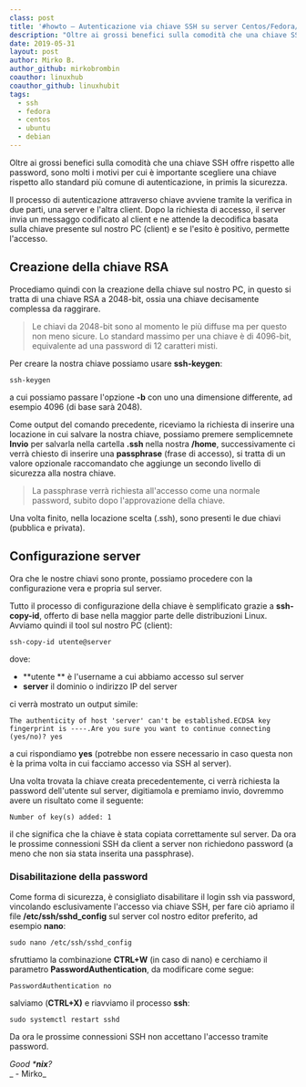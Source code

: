 ```yaml
---
class: post
title: '#howto – Autenticazione via chiave SSH su server Centos/Fedora/Debian/Ubuntu e derivate'
description: "Oltre ai grossi benefici sulla comodità che una chiave SSH offre rispetto alle password, sono molti i motivi per cui è im.."
date: 2019-05-31
layout: post
author: Mirko B.
author_github: mirkobrombin
coauthor: linuxhub
coauthor_github: linuxhubit
tags:
  - ssh
  - fedora
  - centos
  - ubuntu
  - debian
---
```

Oltre ai grossi benefici sulla comodità che una chiave SSH offre rispetto alle password, sono molti i motivi per cui è importante scegliere una chiave rispetto allo standard più comune di autenticazione, in primis la sicurezza.

Il processo di autenticazione attraverso chiave avviene tramite la verifica in due parti, una server e l'altra client. Dopo la richiesta di accesso, il server invia un messaggo codificato al client e ne attende la decodifica basata sulla chiave presente sul nostro PC (client) e se l'esito è positivo, permette l'accesso.

## Creazione della chiave RSA

Procediamo quindi con la creazione della chiave sul nostro PC, in questo si tratta di una chiave RSA a 2048-bit, ossia una chiave decisamente complessa da raggirare.

> Le chiavi da 2048-bit sono al momento le più diffuse ma per questo non meno sicure. Lo standard massimo per una chiave è di 4096-bit, equivalente ad una password di 12 caratteri misti.

Per creare la nostra chiave possiamo usare **ssh-keygen**:

    ssh-keygen

a cui possiamo passare l'opzione **-b** con uno una dimensione differente, ad esempio 4096 (di base sarà 2048).

Come output del comando precedente, riceviamo la richiesta di inserire una locazione in cui salvare la nostra chiave, possiamo premere semplicemnete **Invio** per salvarla nella cartella **.ssh** nella nostra **/home**, successivamente ci verrà chiesto di inserire una **passphrase** (frase di accesso), si tratta di un valore opzionale raccomandato che aggiunge un secondo livello di sicurezza alla nostra chiave.

> La passphrase verrà richiesta all'accesso come una normale password, subito dopo l'approvazione della chiave.

Una volta finito, nella locazione scelta (.ssh), sono presenti le due chiavi (pubblica e privata).

## Configurazione server

Ora che le nostre chiavi sono pronte, possiamo procedere con la configurazione vera e propria sul server.

Tutto il processo di configurazione della chiave è semplificato grazie a **ssh-copy-id**, offerto di base nella maggior parte delle distribuzioni Linux. Avviamo quindi il tool sul nostro PC (client):

    ssh-copy-id utente@server

dove:

*   **utente ** è l'username a cui abbiamo accesso sul server
*   **server** il dominio o indirizzo IP del server

ci verrà mostrato un output simile:

    The authenticity of host 'server' can't be established.ECDSA key fingerprint is ----.Are you sure you want to continue connecting (yes/no)? yes

a cui rispondiamo **yes** (potrebbe non essere necessario in caso questa non è la prima volta in cui facciamo accesso via SSH al server).

Una volta trovata la chiave creata precedentemente, ci verrà richiesta la password dell'utente sul server, digitiamola e premiamo invio, dovremmo avere un risultato come il seguente:

    Number of key(s) added: 1

il che significa che la chiave è stata copiata correttamente sul server. Da ora le prossime connessioni SSH da client a server non richiedono password (a meno che non sia stata inserita una passphrase).

### Disabilitazione della password

Come forma di sicurezza, è consigliato disabilitare il login ssh via password, vincolando esclusivamente l'accesso via chiave SSH, per fare ciò apriamo il file **/etc/ssh/sshd_config** sul server col nostro editor preferito, ad esempio **nano**:

    sudo nano /etc/ssh/sshd_config

sfruttiamo la combinazione **CTRL+W** (in caso di nano) e cerchiamo il parametro **PasswordAuthentication**, da modificare come segue:

    PasswordAuthentication no

salviamo (**CTRL+X)** e riavviamo il processo **ssh**:

    sudo systemctl restart sshd

Da ora le prossime connessioni SSH non accettano l'accesso tramite password.

_Good ***nix**?_  
_ - Mirko_